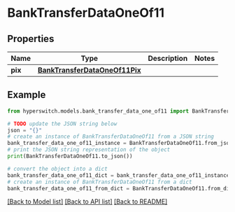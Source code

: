 # BankTransferDataOneOf11


## Properties

Name | Type | Description | Notes
------------ | ------------- | ------------- | -------------
**pix** | [**BankTransferDataOneOf11Pix**](BankTransferDataOneOf11Pix.md) |  | 

## Example

```python
from hyperswitch.models.bank_transfer_data_one_of11 import BankTransferDataOneOf11

# TODO update the JSON string below
json = "{}"
# create an instance of BankTransferDataOneOf11 from a JSON string
bank_transfer_data_one_of11_instance = BankTransferDataOneOf11.from_json(json)
# print the JSON string representation of the object
print(BankTransferDataOneOf11.to_json())

# convert the object into a dict
bank_transfer_data_one_of11_dict = bank_transfer_data_one_of11_instance.to_dict()
# create an instance of BankTransferDataOneOf11 from a dict
bank_transfer_data_one_of11_from_dict = BankTransferDataOneOf11.from_dict(bank_transfer_data_one_of11_dict)
```
[[Back to Model list]](../README.md#documentation-for-models) [[Back to API list]](../README.md#documentation-for-api-endpoints) [[Back to README]](../README.md)


